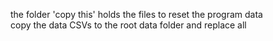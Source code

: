 the folder 'copy this' holds the files to reset the program data  
copy the data CSVs to the root data folder and replace all
